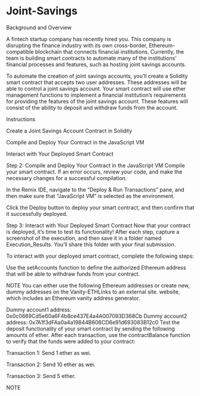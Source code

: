 # Joint-Savings

Background and Overview

A fintech startup company has recently hired you. This company is disrupting the finance industry with its own cross-border, Ethereum-compatible blockchain that connects financial institutions. Currently, the team is building smart contracts to automate many of the institutions’ financial processes and features, such as hosting joint savings accounts.

To automate the creation of joint savings accounts, you’ll create a Solidity smart contract that accepts two user addresses. These addresses will be able to control a joint savings account. Your smart contract will use ether management functions to implement a financial institution’s requirements for providing the features of the joint savings account. These features will consist of the ability to deposit and withdraw funds from the account.

Instructions

Create a Joint Savings Account Contract in Solidity

Compile and Deploy Your Contract in the JavaScript VM

Interact with Your Deployed Smart Contract

Step 2: Compile and Deploy Your Contract in the JavaScript VM
Compile your smart contract. If an error occurs, review your code, and make the necessary changes for a successful compilation.

In the Remix IDE, navigate to the “Deploy & Run Transactions” pane, and then make sure that “JavaScript VM” is selected as the environment.

Click the Deploy button to deploy your smart contract, and then confirm that it successfully deployed.

Step 3: Interact with Your Deployed Smart Contract
Now that your contract is deployed, it’s time to test its functionality! After each step, capture a screenshot of the execution, and then save it in a folder named Execution_Results. You’ll share this folder with your final submission.

To interact with your deployed smart contract, complete the following steps:

Use the setAccounts function to define the authorized Ethereum address that will be able to withdraw funds from your contract.

NOTE
You can either use the following Ethereum addresses or create new, dummy addresses on the Vanity-ETHLinks to an external site. website, which includes an Ethereum vanity address generator.

Dummy account1 address: 0x0c0669Cd5e60a6F4b8ce437E4a4A007093D368Cb
Dummy account2 address: 0x7A1f3dFAa0a4a19844B606CD6e91d693083B12c0
Test the deposit functionality of your smart contract by sending the following amounts of ether. After each transaction, use the contractBalance function to verify that the funds were added to your contract:

Transaction 1: Send 1 ether as wei.

Transaction 2: Send 10 ether as wei.

Transaction 3: Send 5 ether.

NOTE

